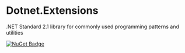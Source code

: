 # Dotnet.Extensions
.NET Standard 2.1 library for commonly used programming patterns and utilities



[![NuGet Badge](https://buildstats.info/nuget/Shared.DotNet.Extensions)](https://www.nuget.org/packages/Shared.DotNet.Extensions/)

